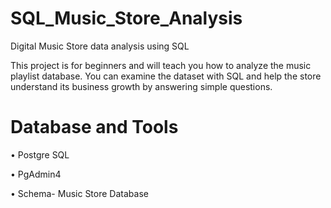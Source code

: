 # SQL_Music_Store_Analysis
Digital Music Store data analysis using SQL

This project is for beginners and will teach you how to analyze the music playlist database. You can examine the dataset with SQL and help the store understand its business growth by answering simple questions.

# Database and Tools

• Postgre SQL 

• PgAdmin4

• Schema- Music Store Database

